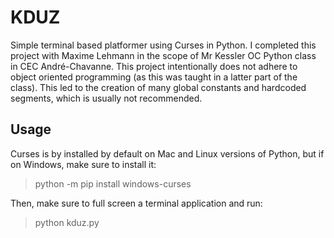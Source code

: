 # KDUZ
Simple terminal based platformer using Curses in Python. I completed this project with Maxime Lehmann in the scope of Mr Kessler OC Python class in CEC André-Chavanne. This project intentionally does not adhere to object oriented programming (as this was taught in a latter part of the class). This led to the creation of many global constants and hardcoded segments, which is usually not recommended. 

## Usage 

Curses is by installed by default on Mac and Linux versions of Python, but if on Windows, make sure to install it:
> python -m pip install windows-curses

Then, make sure to full screen a terminal application and run:
> python kduz.py
 
